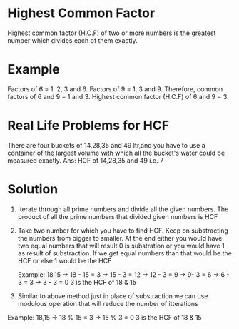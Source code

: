 # Highest Common Factor

Highest common factor (H.C.F) of two or more numbers is the greatest number which divides each of them exactly.

# Example
Factors of 6 = 1, 2, 3 and 6.
Factors of 9 = 1, 3 and 9.
Therefore, common factors of 6 and 9 = 1 and 3.
Highest common factor (H.C.F) of 6 and 9 = 3.

# Real Life Problems for HCF

There are four buckets of 14,28,35 and 49 ltr,and you have to use a container of the largest volume with which all the bucket's water could be measured exactly.
Ans: HCF of 14,28,35 and 49 i.e. 7

# Solution

1. Iterate through all prime numbers and divide all the given numbers. The product of all the prime numbers that divided given numbers is HCF

2. Take two number for which you have to find HCF. Keep on substracting the numbers from bigger to smaller. At the end either you would have two equal numbers that will result 0 is substration or you would have 1 as result of substraction. If we get equal numbers than that would be the HCF or else 1 would be the HCF

    Example:  18,15
            ->  18 - 15 = 3
            ->  15 - 3  = 12
            ->  12 - 3  = 9
            ->   9-  3  = 6
            ->   6 - 3 =  3
            ->   3 - 3  = 0      3 is the HCF of 18 & 15
            
3. Similar to above method just in place of substraction we can use modulous operation that will reduce the number of itterations 

 Example:  18,15
            ->  18 % 15 = 3
            ->  15 % 3  = 0    3 is the HCF of 18 & 15
